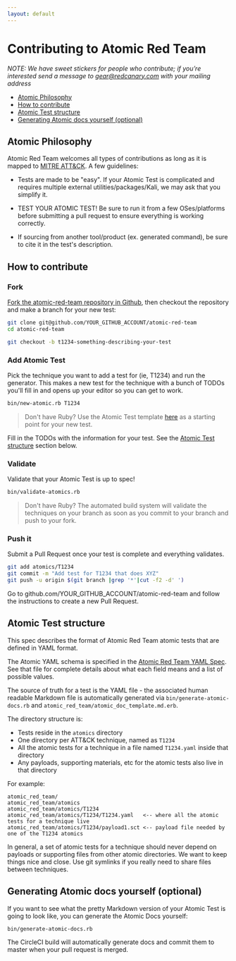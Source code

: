 ```yaml
---
layout: default
---
```


# Contributing to Atomic Red Team
*NOTE: We have sweet stickers for people who contribute; if you’re interested send a message to 
gear@redcanary.com with your mailing address*

- [Atomic Philosophy](#atomic-philosophy)
- [How to contribute](#how-to-contribute)
- [Atomic Test structure](#atomic-test-structure)
- [Generating Atomic docs yourself (optional)](#generating-atomic-docs-yourself-optional)

## Atomic Philosophy
Atomic Red Team welcomes all types of contributions as long as it is mapped to 
[MITRE ATT&CK](https://attack.mitre.org/wiki/Main_Page). A few guidelines:

- Tests are made to be "easy". If your Atomic Test is complicated and requires multiple external utilities/packages/Kali,
  we may ask that you simplify it.

- TEST YOUR ATOMIC TEST! Be sure to run it from a few OSes/platforms before submitting a pull request to ensure 
  everything is working correctly.

- If sourcing from another tool/product (ex. generated command), be sure to cite it in the test's description.

## How to contribute
### Fork
[Fork the atomic-red-team repository in Github](https://github.com/redcanaryco/atomic-red-team/fork), then checkout 
the repository and make a branch for your new test:
```bash
git clone git@github.com/YOUR_GITHUB_ACCOUNT/atomic-red-team
cd atomic-red-team

git checkout -b t1234-something-describing-your-test
```

### Add Atomic Test
Pick the technique you want to add a test for (ie, T1234) and run the generator. This makes 
a new test for the technique with a bunch of TODOs you'll fill in and opens up your editor
so you can get to work.

```bash
bin/new-atomic.rb T1234
```

> Don't have Ruby? Use the Atomic Test template [here](./atomic_red_team/atomic_test_template.yaml) as a starting point for your new test.

Fill in the TODOs with the information for your test. See the [Atomic Test structure](#atomic-test-structure) section below.

### Validate
Validate that your Atomic Test is up to spec!

```bash
bin/validate-atomics.rb
```

> Don't have Ruby? The automated build system will validate the techniques on your branch as soon as you commit to your branch and push to your fork.

### Push it
Submit a Pull Request once your test is complete and everything validates.
```bash
git add atomics/T1234
git commit -m "Add test for T1234 that does XYZ"
git push -u origin $(git branch |grep '*'|cut -f2 -d' ')
```

Go to github.com/YOUR_GITHUB_ACCOUNT/atomic-red-team and follow the 
instructions to create a new Pull Request.

## Atomic Test structure
This spec describes the format of Atomic Red Team atomic tests that are defined in YAML format. 

The Atomic YAML schema is specified in the [Atomic Red Team YAML Spec](atomic_red_team/spec.yaml). See that
file for complete details about what each field means and a list of possible values.

The source of truth for a test is the YAML file - the associated human readable Markdown file is automatically 
generated via `bin/generate-atomic-docs.rb` and `atomic_red_team/atomic_doc_template.md.erb`.

The directory structure is:
- Tests reside in the `atomics` directory
- One directory per ATT&CK technique, named as `T1234`
- All the atomic tests for a technique in a file named `T1234.yaml` inside that directory
- Any payloads, supporting materials, etc for the atomic tests also live in that directory

For example:

```
atomic_red_team/
atomic_red_team/atomics
atomic_red_team/atomics/T1234
atomic_red_team/atomics/T1234/T1234.yaml   <-- where all the atomic tests for a technique live
atomic_red_team/atomics/T1234/payload1.sct <-- payload file needed by one of the T1234 atomics
```

In general, a set of atomic tests for a technique should never depend on payloads
or supporting files from other atomic directories. We want to keep things nice and close.
Use git symlinks if you really need to share files between techniques.

## Generating Atomic docs yourself (optional)
If you want to see what the pretty Markdown version of your Atomic Test is going to look like, 
you can generate the Atomic Docs yourself:

```
bin/generate-atomic-docs.rb
```

The CircleCI build will automatically generate docs and commit them to master when your pull request is merged.
